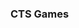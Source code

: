 ### CTS Games
<head>
<title>CTS Games</title>
<meta http-equiv="refresh" content="1;URL=./homepage.html" />
</head>
